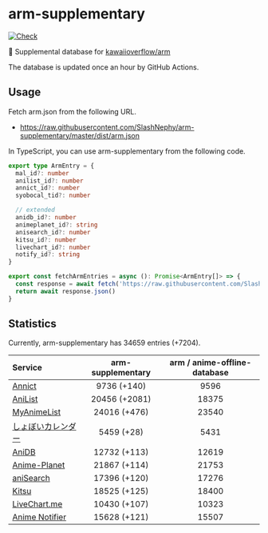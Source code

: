 # arm-supplementary

[![Check](https://github.com/SlashNephy/arm-supplementary/actions/workflows/check-node.yml/badge.svg)](https://github.com/SlashNephy/arm-supplementary/actions/workflows/check-node.yml)

💊 Supplemental database for [kawaiioverflow/arm](https://github.com/kawaiioverflow/arm)

The database is updated once an hour by GitHub Actions.

## Usage

Fetch arm.json from the following URL.

- https://raw.githubusercontent.com/SlashNephy/arm-supplementary/master/dist/arm.json

In TypeScript, you can use arm-supplementary from the following code.

```TypeScript
export type ArmEntry = {
  mal_id?: number
  anilist_id?: number
  annict_id?: number
  syobocal_tid?: number

  // extended
  anidb_id?: number
  animeplanet_id?: string
  anisearch_id?: number
  kitsu_id?: number
  livechart_id?: number
  notify_id?: string
}

export const fetchArmEntries = async (): Promise<ArmEntry[]> => {
  const response = await fetch('https://raw.githubusercontent.com/SlashNephy/arm-supplementary/master/dist/arm.json')
  return await response.json()
}
```

## Statistics

Currently, arm-supplementary has 34659 entries (+7204).

| Service                                     | arm-supplementary | arm / anime-offline-database |
| :------------------------------------------ | :---------------: | :--------------------------: |
| [Annict](https://annict.com)                |    9736 (+140)    |             9596             |
| [AniList](https://anilist.co)               |   20456 (+2081)   |            18375             |
| [MyAnimeList](https://myanimelist.net)      |   24016 (+476)    |            23540             |
| [しょぼいカレンダー](https://cal.syoboi.jp) |    5459 (+28)     |             5431             |
| [AniDB](https://anidb.net)                  |   12732 (+113)    |            12619             |
| [Anime-Planet](https://anime-planet.com)    |   21867 (+114)    |            21753             |
| [aniSearch](https://anisearch.com)          |   17396 (+120)    |            17276             |
| [Kitsu](https://kitsu.io)                   |   18525 (+125)    |            18400             |
| [LiveChart.me](https://livechart.me)        |   10430 (+107)    |            10323             |
| [Anime Notifier](https://notify.moe)        |   15628 (+121)    |            15507             |
